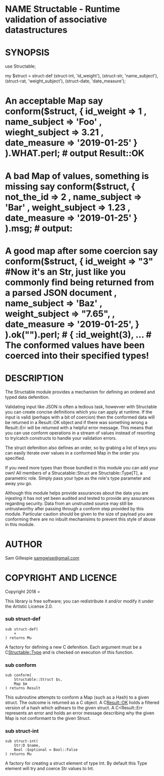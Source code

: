 NAME Structable - Runtime validation of associative datastructures
==================================================================

SYNOPSIS
========

use Structable;

my $struct = struct-def (struct-int, 'id_weight'), (struct-str, 'name_subject'), (struct-rat, 'weight_subject'), (struct-date, 'date_measure');

# An acceptable Map say conform($struct, { id_weight => 1 , name_subject => 'Foo' , wieght_subject => 3.21 , date_measure => '2019-01-25' } ).WHAT.perl; # output Result::OK

# A bad Map of values, something is missing say conform($struct, { not_the_id => 2 , name_subject => 'Bar' , weight_subject => 1.23 , date_measure => '2019-01-25' } ).msg; # output:

# A good map after some coercion say conform($struct, { id_weight => "3" #Now it's an Str, just like you commonly find being returned from a parsed JSON document , name_subject => 'Baz' , weight_subject => "7.65", , date_measure => '2019-01-25', } ).ok("").perl; # { :id_weight(3), … # The conformed values have been coerced into their specified types!

DESCRIPTION
===========

The Structable module provides a mechanism for defining an ordered and typed data defenition.

Validating input like JSON is often a tedious task, howevver with Structable you can create concise definitions which you can apply at runtime. If the input is valid (perhaps with a bit of coercion) then the conformed data will be returned in a Result::OK object and if there was something wrong a Result::Err will be returned with a helpful error message. This means that you can use conform operations in a stream of values instead of resorting to try/catch constructs to handle your validation errors.

The struct defenition also defines an order, so by grabing a list of keys you can easily iterate over values in a conformed Map in the order you specified.

If you need more types than those bundled in this module you can add your own! All members of a Strucatable::Struct are Structable::Type[T], a parametric role. Simply pass your type as the role's type parameter and away you go.

Although this module helps provide assurances about the data you are injesting it has not yet been audited and tested to provide any assurances regarding security. Data from an unstrusted source may still be untrustworthy after passing through a conform step provided by this module. Particular caution should be given to the size of payload you are conforming there are no inbuilt mechanisims to prevent this style of abuse in this module.

AUTHOR
======

Sam Gillespie <samgwise@gmail.com>

COPYRIGHT AND LICENCE
=====================

Copyright 2018 =

This library is free software; you can redistribute it and/or modify it under the Artistic License 2.0.

### sub struct-def

```
sub struct-def(
    +
) returns Mu
```

A factory for defining a new C<Struct> defenition. Each argument must be a C<Structable::Type> and is checked on execution of this function.

### sub conform

```
sub conform(
    Structable::Struct $s, 
    Map $m
) returns Result
```

This subroutine attempts to conform a Map (such as a Hash) to a given struct. The outcome is returned as a C<Result> object. A C<Result::OK> holds a filtered version of a hash which adhears to the given struct. A C<Result::Err represents an error and holds an error message describing why the given Map is not conformant to the given Struct.

### sub struct-int

```
sub struct-int(
    Str:D $name, 
    Bool :$optional = Bool::False
) returns Mu
```

A factory for creating a struct element of type Int. By default this Type element will try and coerce Str values to Int.
